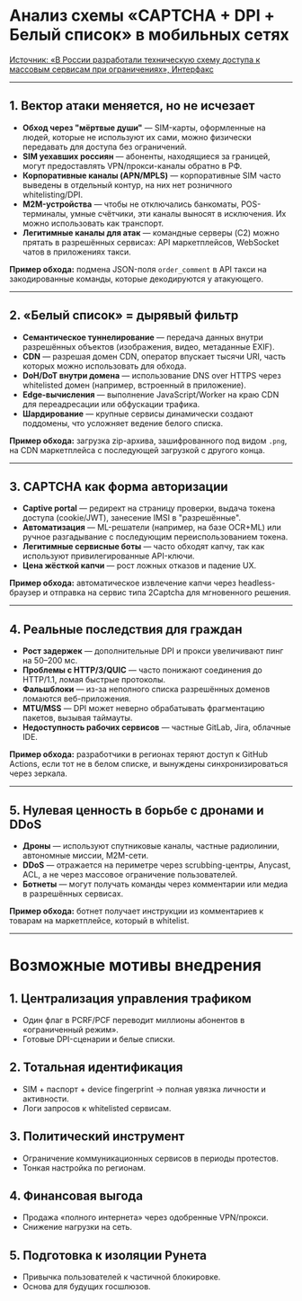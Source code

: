# Анализ схемы «CAPTCHA + DPI + Белый список» в мобильных сетях

[Источник: «В России разработали техническую схему доступа к массовым сервисам при ограничениях», Интерфакс](https://www.interfax.ru/russia/1040184)

---

## 1. Вектор атаки меняется, но не исчезает
- **Обход через "мёртвые души"** — SIM-карты, оформленные на людей, которые не используют их сами, можно физически передавать для доступа без ограничений.
- **SIM уехавших россиян** — абоненты, находящиеся за границей, могут предоставлять VPN/прокси-каналы обратно в РФ.
- **Корпоративные каналы (APN/MPLS)** — корпоративные SIM часто выведены в отдельный контур, на них нет розничного whitelisting/DPI.
- **M2M-устройства** — чтобы не отключались банкоматы, POS-терминалы, умные счётчики, эти каналы выносят в исключения. Их можно использовать как транспорт.
- **Легитимные каналы для атак** — командные серверы (C2) можно прятать в разрешённых сервисах: API маркетплейсов, WebSocket чатов в приложениях такси.

**Пример обхода:** подмена JSON-поля `order_comment` в API такси на закодированные команды, которые декодируются у атакующего.

---

## 2. «Белый список» = дырявый фильтр
- **Семантическое туннелирование** — передача данных внутри разрешённых объектов (изображения, видео, метаданные EXIF).
- **CDN** — разрешая домен CDN, оператор впускает тысячи URI, часть которых можно использовать для обхода.
- **DoH/DoT внутри домена** — использование DNS over HTTPS через whitelisted домен (например, встроенный в приложение).
- **Edge-вычисления** — выполнение JavaScript/Worker на краю CDN для переадресации или обфускации трафика.
- **Шардирование** — крупные сервисы динамически создают поддомены, что усложняет ведение белого списка.

**Пример обхода:** загрузка zip-архива, зашифрованного под видом `.png`, на CDN маркетплейса с последующей загрузкой с другого конца.

---

## 3. CAPTCHA как форма авторизации
- **Captive portal** — редирект на страницу проверки, выдача токена доступа (cookie/JWT), занесение IMSI в "разрешённые".
- **Автоматизация** — ML-решатели (например, на базе OCR+ML) или ручное разгадывание с последующим переиспользованием токена.
- **Легитимные сервисные боты** — часто обходят капчу, так как используют привилегированные API-ключи.
- **Цена жёсткой капчи** — рост ложных отказов и падение UX.

**Пример обхода:** автоматическое извлечение капчи через headless-браузер и отправка на сервис типа 2Captcha для мгновенного решения.

---

## 4. Реальные последствия для граждан
- **Рост задержек** — дополнительные DPI и прокси увеличивают пинг на 50–200 мс.
- **Проблемы с HTTP/3/QUIC** — часто понижают соединения до HTTP/1.1, ломая быстрые протоколы.
- **Фальшблоки** — из-за неполного списка разрешённых доменов ломаются веб-приложения.
- **MTU/MSS** — DPI может неверно обрабатывать фрагментацию пакетов, вызывая таймауты.
- **Недоступность рабочих сервисов** — частные GitLab, Jira, облачные IDE.

**Пример обхода:** разработчики в регионах теряют доступ к GitHub Actions, если тот не в белом списке, и вынуждены синхронизироваться через зеркала.

---

## 5. Нулевая ценность в борьбе с дронами и DDoS
- **Дроны** — используют спутниковые каналы, частные радиолинии, автономные миссии, M2M-сети.
- **DDoS** — отражается на периметре через scrubbing-центры, Anycast, ACL, а не через массовое ограничение пользователей.
- **Ботнеты** — могут получать команды через комментарии или медиа в разрешённых сервисах.

**Пример обхода:** ботнет получает инструкции из комментариев к товарам на маркетплейсе, который в whitelist.

---

# Возможные мотивы внедрения

## 1. Централизация управления трафиком
- Один флаг в PCRF/PCF переводит миллионы абонентов в «ограниченный режим».
- Готовые DPI-сценарии и белые списки.

## 2. Тотальная идентификация
- SIM + паспорт + device fingerprint → полная увязка личности и активности.
- Логи запросов к whitelisted сервисам.

## 3. Политический инструмент
- Ограничение коммуникационных сервисов в периоды протестов.
- Тонкая настройка по регионам.

## 4. Финансовая выгода
- Продажа «полного интернета» через одобренные VPN/прокси.
- Снижение нагрузки на сеть.

## 5. Подготовка к изоляции Рунета
- Привычка пользователей к частичной блокировке.
- Основа для будущих госшлюзов.